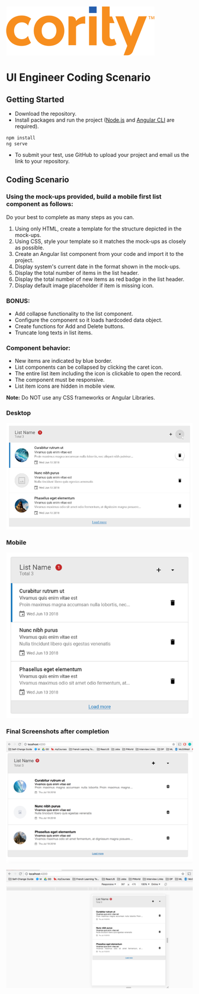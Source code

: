 ![Cority Logo](src/assets/cority-logo.svg)

# UI Engineer Coding Scenario

## Getting Started

- Download the repository.
- Install packages and run the project ([Node.js](https://nodejs.org/en/) and [Angular CLI](https://github.com/angular/angular-cli) are required).
```shell
npm install
ng serve
```
- To submit your test, use GitHub to upload your project and email us the link to your repository.

## Coding Scenario

### Using the mock-ups provided, build a mobile first list component as follows:

Do your best to complete as many steps as you can.

1. Using only HTML, create a template for the structure depicted in the mock-ups.
2. Using CSS, style your template so it matches the mock-ups as closely as possible.
3. Create an Angular list component from your code and import it to the project.
4. Display system's current date in the format shown in the mock-ups.
5. Display the total number of items in the list header.
6. Display the total number of new items as red badge in the list header.
7. Display default image placeholder if item is missing icon.

### BONUS:

- Add collapse functionality to the list component.
- Configure the component so it loads hardcoded data object.
- Create functions for Add and Delete buttons.
- Truncate long texts in list items.

### Component behavior:

- New items are indicated by blue border.
- List components can be collapsed by clicking the caret icon.
- The entire list item including the icon is clickable to open the record.
- The component must be responsive.
- List item icons are hidden in mobile view.

__Note:__ Do NOT use any CSS frameworks or Angular Libraries.

### Desktop
![Desktop Mock-up](src/assets/desktop.png)

### Mobile
![Mobile Mock-up](src/assets/mobile.png)

### Final Screenshots after completion
![Desktop](src/assets/desktop-final.png)

![Mobile](src/assets/mobile-final.png)
